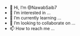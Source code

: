 - 👋 Hi, I’m @NawabSaib7
- 👀 I’m interested in ...
- 🌱 I’m currently learning ...
- 💞️ I’m looking to collaborate on ...
- 📫 How to reach me ...

<!---
NawabSaib7/NawabSaib7 is a ✨ special ✨ repository because its `README.md` (this file) appears on your GitHub profile.
You can click the Preview link to take a look at your changes.
---
